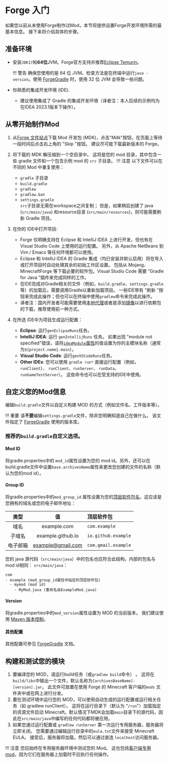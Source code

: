 
Forge 入门
==========================

如果您以前从未使用Forge制作过Mod，本节将提供设置Forge开发环境所需的最基本信息。 接下来将介绍具体的步骤。

准备环境
-------------

* 安装`JDK17`和**64位**JVM。Forge官方支持并推荐[Eclipse Temurin][jdk]。

    !!! 警告
    确保您使用的是 64 位 JVM。检查方法是在终端中运行`java -version`。使用 [ForgeGradle] 时，使用 32 位 JVM 会导致一些问题。

* 你熟悉的集成开发环境 (IDE).
    * 建议使用集成了 Gradle 的集成开发环境（译者注：本人后续的示例均为在IDEA 2023.1版本下操作）。

从零开始制作Mod
--------------------

1.  从[Forge 文件站点][files]下载 Mod 开发包 (MDK)，点击"Mdk"按钮，在页面上等待一段时间后点击右上角的  "Skip "按钮。 建议尽可能下载最新版本的 Forge。

2.  将下载的 MDK 解压缩到一个空目录中。 这将是您的 mod 目录，其中包含一些 gradle 文件和一个包含示例 mod 的 `src` 子目录。
!!! 注意 以下文件可以在不同的 Mod 中重复使用：
    * `gradle` 子目录
    * `build.gradle`
    * `gradlew`
    * `gradlew.bat`
    * `settings.gradle`<br/>
`src`子目录无需在workspace之间复制； 但是，如果稍后创建了 java (`src/main/java`) 和resource目录 (`src/main/resources`)，则可能需要刷新 Gradle 项目。

3. 在你的 IDE中打开项目:
    * Forge 仅明确支持在 Eclipse 和 IntelliJ IDEA 上进行开发，但也有在 Visual Studio Code 上使用的运行配置。 另外，从 Apache NetBeans 到 Vim / Emacs 等任何环境都可以使用。
    * Eclipse 和 IntelliJ IDEA 的 Gradle 集成（均已安装并默认启用）将在导入或打开项目时自动处理其余的初始工作区设置。 包括从 Mojang、MinecraftForge 等下载必要的软件包。Visual Studio Code 需要 "Gradle for Java "插件来完成同样的工作。
    * 在IDE完成对Gradle相关的文件（例如，`build.gradle`、`settings.gradle`等）的加载后，需要调用Gradle以重新加载项目。 一些IDE带有 "刷新 "按钮来完成此操作；但也可以在终端中使用`gradlew`命令来完成此操作。
    * 译者注：国内开发者可能需要使用[本地代理][proxy]或者是添加[镜像][mirror]以进行依赖包的下载，推荐使用前一种方式。
4. 在所选 IDE中为项目生成运行配置：
    * **Eclipse**: 运行`genEclipseRuns`任务。
    * **IntelliJ IDEA**: 运行 `genIntellijRuns` 任务。 如果出现 "module not specified"错误，请将[`ideaModule`属性][config]的值设置为你的主模块名称（通常为`${project.name}.main`）。
    * **Visual Studio Code**: 运行`genVSCodeRuns`任务。
    * **Other IDEs**: 您可以使用 `gradle run*` 直接运行配置（例如，`runClient`）、 `runClient`、`runServer`、 `runData`、`runGameTestServer`）。 这些命令也可以在受支持的IDE中使用。

自定义您的Mod信息
--------------------------------

编辑`build.gradle`文件以自定义构建 MOD 的方式（例如文件名、工件版本等）。

!!! 重要
请**不要**编辑`settings.gradle`文件，除非您明确知道自己在做什么。 该文件指定了 [ForgeGradle] 使用的版本库。
   

### 推荐的`build.gradle`自定义选项。

#### Mod ID

将gradle.properties中的 `mod_id`属性设置为您的 mod id。另外，还可以在build.gradle文件中设置`base.archivesName`属性来更改您创建的文件的名称（默认为您的mod id）。

#### Group ID

将gradle.properties中的`mod_group_id` 属性设置为您的[顶层软件包名][packaging]，这应该是您拥有的域名或您的电子邮件地址：

类型      | 值             | 顶层软件包
:---:     | :---:             | :---
域名    | example.com       | `com.example`
子域名  | example.github.io | `io.github.example`
电子邮箱 | example@gmail.com | `com.gmail.example`

您的 java 源代码（`src/main/java`）中的包名也应符合此结构，内部的包名与mod id相同：
 `src/main/java`：
```text
com
- example (mod_group_id属性中指定的顶层软件包)
  - mymod (mod id)
    - MyMod.java (重命名自ExampleMod.java)
```

#### Version

将gradle.properties中的`mod_version`属性设置为 MOD 的当前版本。 我们建议使用 [Maven 版本控制][mvnver]。


#### 其他配置

其他配置可参见 [ForgeGradle] 文档。

构建和测试您的模块
-----------------------------

1. 要编译您的 MOD，请运行build任务（或`gradlew build`命令） 。 这将在`build/libs`中输出一个文件，默认名称为`[archivesBaseName]-[version].jar`。 此文件可放置在使用 Forge 的 Minecraft 客户端的`mods` 文件夹中或在网上进行分发。
2. 要在测试环境中运行您的 MOD，可以使用自动生成的运行配置或运行相关任务（如 gradlew runClient）。 这将在运行目录下（默认为 "`/run`"）加载指定的资源文件启动 Minecraft。默认情况下MDK会加载`main`目录下的源代码，因此在`src/main/java`中编写的任何代码都将被应用。
3. 如果您通过运行配置或 `gradlew runServer` 第一次运行专用服务器，服务器将立即关闭。 您需要通过编辑运行目录中的`eula.txt`文件来接受 Minecraft EULA。 接受后，服务器将加载，然后可以通过直连 `localhost`访问服务器。

!!! 注意
    您应始终在专用服务器环境中测试您的 Mod。 这也包括[客户端专用mod][client]，因为它们在服务器上加载时不应执行任何操作。

[jdk]: https://adoptium.net/temurin/releases?version=17 "Eclipse Temurin 17 Prebuilt Binaries"
[ForgeGradle]: https://docs.minecraftforge.net/en/fg-6.x

[files]: https://files.minecraftforge.net "Forge Files distribution site"
[config]: https://docs.minecraftforge.net/en/fg-6.x/configuration/runs/

[modfiles]: ./modfiles.md
[packaging]: ./structuring.md#软件包管理
[mvnver]: ./versioning.md
[client]: ../concepts/sides.md#编写单端mod

[proxy]: https://jingyan.baidu.com/article/75ab0bcbbcac3197874db240.html
[mirror]: https://www.cnblogs.com/amadeuslee/p/17953008
